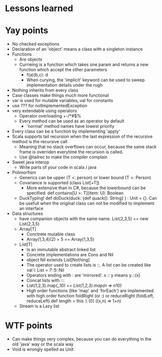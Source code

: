 Lessons learned
===============

Yay points
========
+ No checked exceptions
+ Declaration of an 'object' means a class with a singleton instance
+ Functions
	+ Are objects
	+ Currieing is a function which takes one param and returns a new function which accept the other parameters
		+ f(a)(b,c): d
		+ When curying, the 'implicit' keyword can be used to sweep implementation details under the rugh
+ Nothing inherits from every class
+ Case classes make things much more functional
+ var is used for mutable variables, val for constants
+ use ??? for notImplementedException
+ very extendable using operators
	+ Operator overloading +-/*#$%
	+ Every method can be used as an operator by default
		+ 'normal' method names have lowest priority 
+ Every class can be a function by implementing 'apply'
+ Scala supports tail recursion when the last expression of the recursive method is the recursive call
	+ Meaning that no stack overflows can occur, because the same stack frame is overriden everytime the recursion is called.
	+ Use @tailrec to make the compiler complain
+ Sweet java interop
	+ Write parts of your code in scala / java
+ Polimorfism 
	+ Generics can be upper (T <: person) or lower bound (T >: Person)
	+ Covariance is supported (class List[+T])
		+ More extensive than in C#, because the lowerbound can be specified: def contains[U >: T](item: U): Boolean 
	+ DuckTyping! def doDuck(duck: {def quack(): String} ) : Unit = {}. Can be usefull when the original class can not be modified to implement an interface 
+ Data structures
	+ have companion objects with the same name. List(2,3,5) == new List(2,3,5)
	+ Array[T]
		+ Conctrete mutable class
		+ Array(1,3,4)(2) = 5 == Array(1,3,5)
	+ List[T] 
		+ Is an immutable abstract linked list
		+ Concrete implementations are Cons and Nil
		+ object Nil extends List[Nothing]
		+ The operator used to create lists is ::. A list can be created like val l: List = 7::5::Nil
		+ Operators ending with : are 'mirrored'. x :: y means y.::(x)
		+ Concat lists with :::
		+ List(1,2,3).map(_*10) == List(1,2,3).map(n => n*10)
		+ High order functions (like 'map' and 'forEach') are implemented with high order function foldRight (or :\) or reduceRight (foldLeft, reduceLeft)
			def length = this :\ (0) ((x,n) => 1+n)
	+ Stream is a Lazy list
	
WTF points
=========
- Can make things very complex, because you can do everything in the old 'java' way or the scala way
- Void is wrongly spelled as Unit